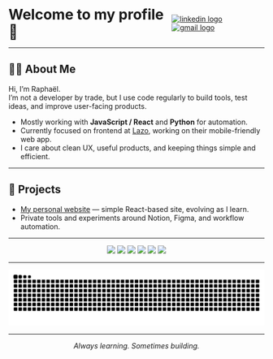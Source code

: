 <div style="display: flex; align-items: center; justify-content: space-between;">
  <h1 style="margin: 0;">Welcome to my profile 👋</h1>
  <div>
    <a href="https://www.linkedin.com/in/rapha%C3%ABl-levy-b7656a237/">
      <img src="https://raw.githubusercontent.com/maurodesouza/profile-readme-generator/master/src/assets/icons/social/linkedin/default.svg" width="52" height="40" alt="linkedin logo" />
    </a>
    <a href="mailto:raphaellevy027@gmail.com">
      <img src="https://raw.githubusercontent.com/maurodesouza/profile-readme-generator/master/src/assets/icons/social/gmail/default.svg" width="52" height="40" alt="gmail logo" />
    </a>
  </div>
</div>

---

## 🧑‍💻 About Me

Hi, I’m Raphaël.  
I’m not a developer by trade, but I use code regularly to build tools, test ideas, and improve user-facing products.

- Mostly working with **JavaScript / React** and **Python** for automation.
- Currently focused on frontend at <a href="https://github.com/getlazo/lazo_web">Lazo</a>, working on their mobile-friendly web app.
- I care about clean UX, useful products, and keeping things simple and efficient.

---

## 🔗 Projects

- <a href="https://github.com/Raph13009/codeBase3">My personal website</a> — simple React-based site, evolving as I learn.
- Private tools and experiments around Notion, Figma, and workflow automation.

---

<div align="center">
  <img src="https://cdn.jsdelivr.net/gh/devicons/devicon/icons/javascript/javascript-original.svg" height="40" />
  <img src="https://cdn.jsdelivr.net/gh/devicons/devicon/icons/react/react-original.svg" height="40" />
  <img src="https://cdn.jsdelivr.net/gh/devicons/devicon/icons/python/python-original.svg" height="40" />
  <img src="https://cdn.jsdelivr.net/gh/devicons/devicon/icons/typescript/typescript-original.svg" height="40" />
  <img src="https://cdn.jsdelivr.net/gh/devicons/devicon/icons/github/github-original.svg" height="40" />
  <img src="https://cdn.jsdelivr.net/gh/devicons/devicon/icons/vscode/vscode-original.svg" height="40" />
</div>

---

<p align="center">
  <picture>
    <source media="(prefers-color-scheme: dark)" srcset="https://raw.githubusercontent.com/Raph13009/Raph13009/output/snake-dark.svg" />
    <source media="(prefers-color-scheme: light)" srcset="https://raw.githubusercontent.com/Raph13009/Raph13009/output/snake.svg" />
    <img alt="github-snake" src="https://raw.githubusercontent.com/Raph13009/Raph13009/output/snake.svg" />
  </picture>
</p>

---

<p align="center"><i>Always learning. Sometimes building.</i></p>
